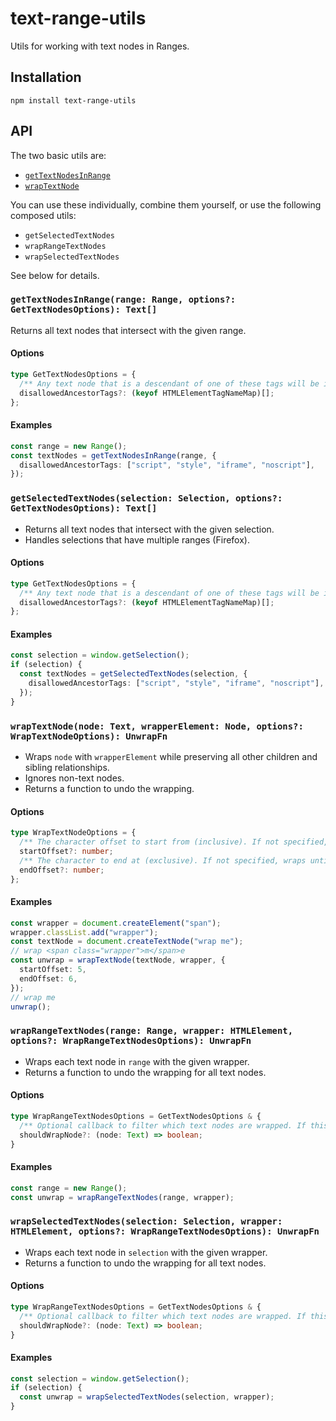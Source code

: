 # text-range-utils

Utils for working with text nodes in Ranges.

## Installation

```
npm install text-range-utils
```

## API

The two basic utils are:

- [`getTextNodesInRange`](#gettextnodesinrangerange-range-options-gettextnodesoptions-text)
- [`wrapTextNode`](#wraptextnodenode-text-wrapperelement-node-options-wraptextnodeoptions-unwrapfn)

You can use these individually, combine them yourself, or use the following composed utils:

- `getSelectedTextNodes`
- `wrapRangeTextNodes`
- `wrapSelectedTextNodes`

See below for details.

### `getTextNodesInRange(range: Range, options?: GetTextNodesOptions): Text[]`

Returns all text nodes that intersect with the given range.

#### Options

```ts
type GetTextNodesOptions = {
  /** Any text node that is a descendant of one of these tags will be ignored. */
  disallowedAncestorTags?: (keyof HTMLElementTagNameMap)[];
};
```

#### Examples

```ts
const range = new Range();
const textNodes = getTextNodesInRange(range, {
  disallowedAncestorTags: ["script", "style", "iframe", "noscript"],
});
```

### `getSelectedTextNodes(selection: Selection, options?: GetTextNodesOptions): Text[]`

- Returns all text nodes that intersect with the given selection.
- Handles selections that have multiple ranges (Firefox).

#### Options

```ts
type GetTextNodesOptions = {
  /** Any text node that is a descendant of one of these tags will be ignored. */
  disallowedAncestorTags?: (keyof HTMLElementTagNameMap)[];
};
```

#### Examples

```ts
const selection = window.getSelection();
if (selection) {
  const textNodes = getSelectedTextNodes(selection, {
    disallowedAncestorTags: ["script", "style", "iframe", "noscript"],
  });
}
```

### `wrapTextNode(node: Text, wrapperElement: Node, options?: WrapTextNodeOptions): UnwrapFn`

- Wraps `node` with `wrapperElement` while preserving all other children and sibling relationships.
- Ignores non-text nodes.
- Returns a function to undo the wrapping.

#### Options

```ts
type WrapTextNodeOptions = {
  /** The character offset to start from (inclusive). If not specified, wraps from beginning of node. */
  startOffset?: number;
  /** The character to end at (exclusive). If not specified, wraps until end of node. */
  endOffset?: number;
};
```

#### Examples

```ts
const wrapper = document.createElement("span");
wrapper.classList.add("wrapper");
const textNode = document.createTextNode("wrap me");
// wrap <span class="wrapper">m</span>e
const unwrap = wrapTextNode(textNode, wrapper, {
  startOffset: 5,
  endOffset: 6,
});
// wrap me
unwrap();
```

### `wrapRangeTextNodes(range: Range, wrapper: HTMLElement, options?: WrapRangeTextNodesOptions): UnwrapFn`

- Wraps each text node in `range` with the given wrapper.
- Returns a function to undo the wrapping for all text nodes.

#### Options

```ts
type WrapRangeTextNodesOptions = GetTextNodesOptions & {
  /** Optional callback to filter which text nodes are wrapped. If this function returns `true`, `node` will be wrapped; else, it will be ignored. */
  shouldWrapNode?: (node: Text) => boolean;
}
```

#### Examples

```ts
const range = new Range();
const unwrap = wrapRangeTextNodes(range, wrapper);
```

### `wrapSelectedTextNodes(selection: Selection, wrapper: HTMLElement, options?: WrapRangeTextNodesOptions): UnwrapFn`

- Wraps each text node in `selection` with the given wrapper.
- Returns a function to undo the wrapping for all text nodes.

#### Options

```ts
type WrapRangeTextNodesOptions = GetTextNodesOptions & {
  /** Optional callback to filter which text nodes are wrapped. If this function returns `true`, `node` will be wrapped; else, it will be ignored. */
  shouldWrapNode?: (node: Text) => boolean;
}
```

#### Examples

```ts
const selection = window.getSelection();
if (selection) {
  const unwrap = wrapSelectedTextNodes(selection, wrapper);
}
```
